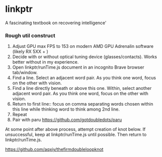 # linkptr
A fascinating textbook on recovering intelligence'


### Rough util construct

1. Adjust GPU max FPS to 153 on modern AMD GPU Adrenalin software (likely RX 5XX + )
2. Decide with or without optical tuning device (glasses/contacts). Works better without in my experience.
3. Open linkptr/runTime.js document in an incognito Brave browser tab/window. 
4. Find a line. Select an adjacent word pair. As you think one word, focus on the other with vision.
5. Find a line directly beneath or above this one. Within, select another adjacent word pair. As you think one word, focus on the other with vision.
6. Return to first line:: focus on comma separating words chosen within this line while thinking word to think among 2nd line.
7. Repeat
8. Pair with paru https://github.com/gotdoubledots/paru

At some point after above process, attempt creation of knot below. If unsuccessful, keep at linkptr/runTime.js until possible. Then return to linkptr/runTime.js.


https://github.com/aqxiy/thefirmdoubleloopknot

